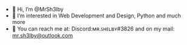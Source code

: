 - 👋 Hi, I’m @MrSh3lby
- 👀 I’m interested in Web Development and Design, Python and much more
- 📧 You can reach me at: Discord:ᴍʀ.ꜱʜᴇʟʙʏ#3826 and on my mail: mr.sh3lby@outlook.com
